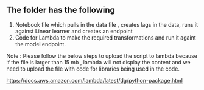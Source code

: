 ## The folder has the following
1. Notebook file which pulls in the data file , creates lags in the data, runs it against Linear learner and creates an endpoint
2. Code for Lambda to make the required transformations and run it againt the model endpoint.

Note : Please follow the below steps to upload the script to lambda because if the file is larger than 15 mb , lambda will not display the 
content and we need to upload the file with code for libraries being used in the code.

https://docs.aws.amazon.com/lambda/latest/dg/python-package.html


